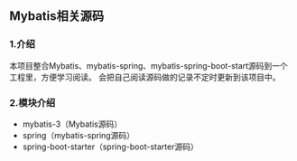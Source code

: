 
## Mybatis相关源码

### 1.介绍
本项目整合Mybatis、mybatis-spring、mybatis-spring-boot-start源码到一个工程里，方便学习阅读。
会把自己阅读源码做的记录不定时更新到该项目中。

### 2.模块介绍
- mybatis-3（Mybatis源码）
- spring（mybatis-spring源码）
- spring-boot-starter（spring-boot-starter源码）


